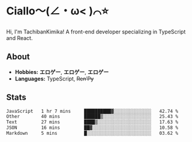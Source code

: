 # Ciallo～(∠・ω< )⌒⭐️

Hi, I'm TachibanKimika! A front-end developer specializing in TypeScript and React.

## About
- **Hobbies:** **エロゲー**, **エロゲー**, **エロゲー**
- **Languages:** TypeScript, ~~Ren’Py~~

## Stats
<!--START_SECTION:waka-->

```txt
JavaScript   1 hr 7 mins     ██████████▓░░░░░░░░░░░░░░   42.74 %
Other        40 mins         ██████▒░░░░░░░░░░░░░░░░░░   25.43 %
Text         27 mins         ████▒░░░░░░░░░░░░░░░░░░░░   17.63 %
JSON         16 mins         ██▓░░░░░░░░░░░░░░░░░░░░░░   10.58 %
Markdown     5 mins          █░░░░░░░░░░░░░░░░░░░░░░░░   03.62 %
```

<!--END_SECTION:waka-->

<!-- ![Metrics](https://metrics.lecoq.io/TachibanaKimika?template=classic&base.activity=0&base.community=0&base.repositories=0&languages=1&isocalendar=1&isocalendar.duration=half-year&languages.limit=8&languages.sections=most-used&languages.colors=github&languages.threshold=0%25&languages.indepth=false&languages.recent.load=300&languages.recent.days=14&config.timezone=Asia%2FShanghai)
 -->

